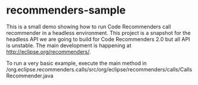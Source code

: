 recommenders-sample
===================

This is a small demo showing how to run Code Recommenders call recommender in a headless environment. This project is a snapshot for the headless API we are going to build for Code Recommenders 2.0 but all API is unstable. The main development is happening at http://eclipse.org/recommenders/.


To run a very basic example, execute the main method in /org.eclipse.recommenders.calls/src/org/eclipse/recommenders/calls/CallsRecommender.java
